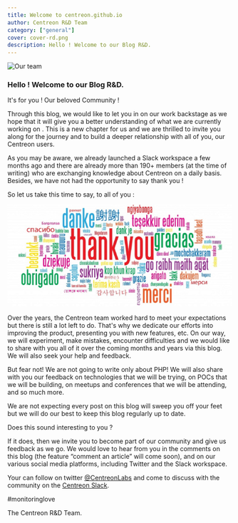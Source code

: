 ```yaml
---
title: Welcome to centreon.github.io
author: Centreon R&D Team
category: ["general"]
cover: cover-rd.png
description: Hello ! Welcome to our Blog R&D.
---
```


![Our team](rd-team.png)

### Hello ! Welcome to our Blog R&D.

It's for you ! Our beloved Community !

Through this blog, we would like to let you in on our work backstage as we hope that it will give you a better understanding of what we are currently working on . This is a new chapter for us and we are thrilled to invite you along for the journey and to build a deeper relationship with all of you, our Centreon users.

As you may be aware, we already launched a Slack workspace a few months ago and there are already more than 190+ members (at the time of writing) who are exchanging knowledge about Centreon on a daily basis. Besides, we have not had the opportunity to say thank you !

So let us take this time to say, to all of you :

![Thank you](Thank-You.jpg)

Over the years, the Centreon team worked hard to meet your expectations but there is still a lot left to do. That's why we  dedicate our efforts into  improving the product, presenting you with new features, etc. On our way, we will experiment, make mistakes, encounter difficulties and we would like to share with you all of it over the coming months and years via this blog. We will also seek your help and feedback.

But fear not!  We are not going to write only about PHP! We will also share with you our feedback on technologies that we will be trying, on POCs that we will be building, on meetups  and conferences that we will be attending, and so much more.

We are not expecting every post on this blog will sweep you off your feet but we will do our best to keep this blog regularly up to date.

Does this sound interesting to you ?

If it does, then we invite you to become part of our community and give us feedback as we go. We would love to hear from you in the comments on this blog (the feature “comment an article” will come soon), and on our various social media platforms, including Twitter and the Slack workspace.

Your can follow on twitter [@CentreonLabs](https://twitter.com/CentreonLabs) and come to discuss with the community on the [Centreon Slack](/register-slack).

\#monitoringlove

The Centreon R&D Team.
